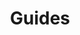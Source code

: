 ---
title: Guides
sections:
    -
        template: richTextSection
        text: "# Welcome to HashBrown\nHere's a quick overview of what you're seeing when you first open up the CMS. Some of these sections are \"scoped\", meaning that only certain users will have access to them.\n\n### Content\nWhere all of the authored work is. The content is a hierarchical tree of nodes that can contain text and media file references, in both simple and complex structures. It all depends on how you set it up.\n\n### Media\nAn asset library for your hosted files, such as images, videos, PDFs and whatnot.\n\n### Forms\nIf you need an input form on your website, you can create the model for it here and see a list of the user submitted input.\n\n### Connections (scoped)\nA list of endpoints and resources for your content. Connections can be set up to publish your content to other servers, provide statically hosted media and serve rendering templates.\n\n### Schemas (scoped)\nA library of content structures. Here you define how your editable content looks and behaves. You can define schemas for both content nodes and fields.\n\n### Users (scoped)\nAll of the users connected to this project. Here you can edit scopes and remove/add new users.\n\n### Settings (scoped)\nThe global project settings, such as which languages are in use.\n"
meta:
    id: bf70856caed6633b734d5b0e7b61a651305571f1
    parentId: ""
    language: en
permalink: /guides/
layout: sectionPage
---